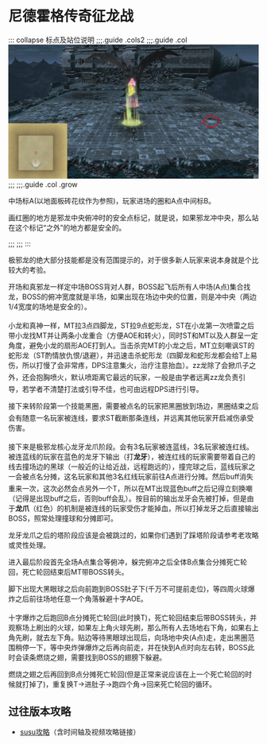 # 尼德霍格传奇征龙战

::: collapse 标点及站位说明
;;;.guide .cols2
;;;.guide .col
<img src="./duty.assets/170.jpg" />
;;;
;;;.guide .col .grow

中场标A(以地面板砖花纹作为参照)，玩家进场的圈和A点中间标B。

画红圈的地方是邪龙中央俯冲时的安全点标记，就是说，如果邪龙冲中央，那么站在这个标记“之外”的地方都是安全的。

;;;
;;;
:::

极邪龙的绝大部分技能都是没有范围提示的，对于很多新人玩家来说本身就是个比较大的考验。

开场和真邪龙一样定中场BOSS背对人群，BOSS起飞后所有人中场(A点)集合找龙，BOSS的俯冲宽度就是半场，如果出现在场边中央的位置，则是冲中央（两边1/4宽度的场地是安全的）。

小龙和真神一样，<img class="no-zoom sm-icon" :src="$withBase('/images/jobs/tank.png')" height="20">MT拉3点四脚龙，<img class="no-zoom sm-icon" :src="$withBase('/images/jobs/tank.png')" height="20">ST拉9点蛇形龙，ST在小龙第一次喷雷之后带小龙找MT并让两条小龙重合（方便AOE和转火），同时ST和MT以及人群呈一定角度，避免小龙的扇形AOE打到人。当击杀完MT的小龙之后，MT立刻嘲讽ST的蛇形龙（ST酌情放仇恨/退避），并迅速击杀蛇形龙（四脚龙和蛇形龙都会给T上易伤，所以打慢了会非常疼，DPS注意集火，治疗注意抬血）。zz龙除了会掀爪子之外，还会抱胸喷火，默认喷距离它最远的玩家，一般是由<img class="no-zoom sm-icon" :src="$withBase('/images/jobs/healer.png')" height="20">学者远离zz龙负责引导，若学者不清楚打法或引导不佳，也可由<img class="no-zoom sm-icon" :src="$withBase('/images/jobs/dps.png')" height="20">远程DPS进行引导。

接下来转阶段第一个技能黑圈，需要被点名的玩家把黑圈放到场边，黑圈结束之后会有随意一名玩家被连线，要求<img class="no-zoom sm-icon" :src="$withBase('/images/jobs/tank.png')" height="20">ST截断那条连线，并远离其他玩家开启减伤承受伤害。

接下来是极邪龙核心龙牙龙爪阶段。<img class="no-zoom sm-icon" :src="$withBase('/images/jobs/tank.png')" height="20"><img class="no-zoom sm-icon" :src="$withBase('/images/jobs/healer.png')" height="20"><img class="no-zoom sm-icon" :src="$withBase('/images/jobs/dps.png')" height="20">会有3名玩家被连蓝线，3名玩家被连红线。被连蓝线<Status :id="1111" name="邪龙之牙" />的玩家在蓝色的龙牙下输出（打**龙牙**），被连红线<Status :id="1110" name="邪龙之爪" />的玩家需要带着自己的线去撞场边的黑球（一般近的让给近战，远程跑远的），撞完球之后，蓝线玩家之一会被点名分摊，这名玩家和其他3名红线玩家前往A点进行分摊。然后buff消失重来一次，这次必然会点另外一个<img class="no-zoom sm-icon" :src="$withBase('/images/jobs/tank.png')" height="20">T，所以在MT出现蓝色buff之后记得立刻换嘲（记得是出现buff之后，否则buff会乱）。按目前的输出龙牙会先被打掉，但是由于**龙爪**（红色）的机制是被连线的玩家受伤才能掉血，所以打掉龙牙之后直接输出BOSS，照常处理撞球和分摊即可。

龙牙龙爪之后的塔阶段应该是会被跳过的，如果你们遇到了踩塔阶段请参考老攻略或灵性处理。

进入最后阶段首先全场A点集合等俯冲，躲完俯冲之后全体B点集合分摊死亡轮回，死亡轮回结束后MT带BOSS转头。

脚下出现大黑眼球之后向前跑到BOSS肚子下(千万不可提前走位)，等四周火球爆炸之后前往场地任意一个角落躲避十字AOE。

十字爆炸之后跑回B点分摊死亡轮回(此时换<img class="no-zoom sm-icon" :src="$withBase('/images/jobs/tank.png')" height="20">T)，死亡轮回结束后带BOSS转头，并观察场上刷出的火球，如果左上角火球先刷，那么所有人去场地右下角，如果右上角先刷，就去左下角。贴边等待黑眼球出现后，向场地中央(A点)走，走出黑圈范围稍停一下，等中央炸弹爆炸之后再向前走，并在快到A点时向左右转，BOSS此时会读条燃烧之翅，需要找到BOSS的翅膀下躲避。

燃烧之翅之后再回到B点分摊死亡轮回(但是正常来说应该在上一个死亡轮回的时候就打掉了)，重复换T→进肚子→跑四个角→回来死亡轮回的循环。

## 过往版本攻略

* [susu攻略](https://www.ffxiv.cn/detail/article/171)（含时间轴及视频攻略链接）